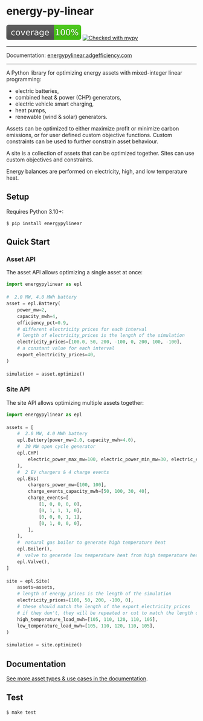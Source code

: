 # energy-py-linear

<img src="./static/coverage.svg"> [![Checked with mypy](https://www.mypy-lang.org/static/mypy_badge.svg)](https://mypy-lang.org/)

---

Documentation: [energypylinear.adgefficiency.com](https://energypylinear.adgefficiency.com/latest)

---

A Python library for optimizing energy assets with mixed-integer linear programming:

- electric batteries,
- combined heat & power (CHP) generators,
- electric vehicle smart charging,
- heat pumps,
- renewable (wind & solar) generators.

Assets can be optimized to either maximize profit or minimize carbon emissions, or for user defined custom objective functions. Custom constraints can be used to further constrain asset behaviour.

A site is a collection of assets that can be optimized together. Sites can use custom objectives and constraints.

Energy balances are performed on electricity, high, and low temperature heat.

## Setup

Requires Python 3.10+:

```shell-session
$ pip install energypylinear
```

## Quick Start

### Asset API

The asset API allows optimizing a single asset at once:

```python
import energypylinear as epl

#  2.0 MW, 4.0 MWh battery
asset = epl.Battery(
    power_mw=2,
    capacity_mwh=4,
    efficiency_pct=0.9,
    # different electricity prices for each interval
    # length of electricity_prices is the length of the simulation
    electricity_prices=[100.0, 50, 200, -100, 0, 200, 100, -100],
    # a constant value for each interval
    export_electricity_prices=40,
)

simulation = asset.optimize()
```

### Site API

The site API allows optimizing multiple assets together:

```python
import energypylinear as epl

assets = [
    #  2.0 MW, 4.0 MWh battery
    epl.Battery(power_mw=2.0, capacity_mwh=4.0),
    #  30 MW open cycle generator
    epl.CHP(
        electric_power_max_mw=100, electric_power_min_mw=30, electric_efficiency_pct=0.4
    ),
    #  2 EV chargers & 4 charge events
    epl.EVs(
        chargers_power_mw=[100, 100],
        charge_events_capacity_mwh=[50, 100, 30, 40],
        charge_events=[
            [1, 0, 0, 0, 0],
            [0, 1, 1, 1, 0],
            [0, 0, 0, 1, 1],
            [0, 1, 0, 0, 0],
        ],
    ),
    #  natural gas boiler to generate high temperature heat
    epl.Boiler(),
    #  valve to generate low temperature heat from high temperature heat
    epl.Valve(),
]

site = epl.Site(
    assets=assets,
    # length of energy prices is the length of the simulation
    electricity_prices=[100, 50, 200, -100, 0],
    # these should match the length of the export_electricity_prices
    # if they don't, they will be repeated or cut to match the length of electricity_prices
    high_temperature_load_mwh=[105, 110, 120, 110, 105],
    low_temperature_load_mwh=[105, 110, 120, 110, 105],
)

simulation = site.optimize()
```

## Documentation

[See more asset types & use cases in the documentation](https://energypylinear.adgefficiency.com/latest).

## Test

```shell
$ make test
```
